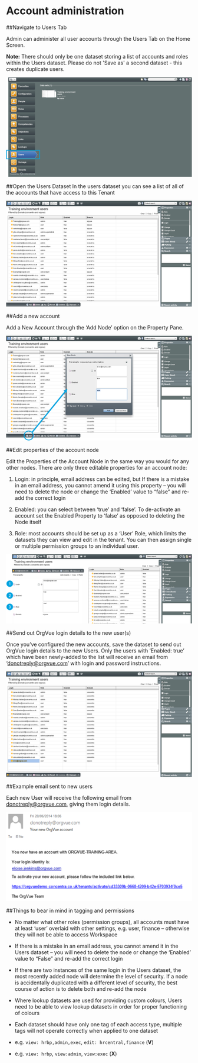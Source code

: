 # Account administration

##Navigate to Users Tab

Admin can administer all user accounts through the Users Tab on the Home Screen.

**Note:** There should only be one dataset storing a list of accounts and roles within the Users dataset. Please do not 'Save as' a second dataset - this creates duplicate users.

![](A1-013.usertab.png)

##Open the Users Dataset
In the users dataset you can see a list of all of the accounts that have access to this Tenant

![](A1-014.openuserdataset.png)

##Add a new account

Add a New Account through the ‘Add Node’ option on the Property Pane.

![](A1-015.newaccount.png)

##Edit properties of the account node

Edit the Properties of the Account Node in the same way you would for any other nodes. There are only three editable properties for an account node:

1. Login: in principle, email address can be edited, but If there is a mistake in an email address, you cannot amend it using this property – you will need to delete the node or change the ‘Enabled’ value to “false” and re-add the correct login

2. Enabled: you can select between ‘true’ and ‘false’. To de-activate an account set the Enabled Property to ‘false’ as opposed to deleting the Node itself

3. Role: most accounts should be set up as a ‘User’ Role, which limits the datasets they can view and edit in the tenant. You can then assign single or multiple permission groups to an individual user.

![](A1-016.editproperties.png)

##Send out OrgVue login details to the new user(s)

Once you’ve configured the new accounts, save the dataset to send out OrgVue login details to the new Users. Only the users with ‘Enabled: true’ which have been newly-added to the list will receive an email from ‘donotreply@orgvue.com’ with login and password instructions.

![](A1-017.sendlogin.png)

##Example email sent to new users

Each new User will receive the following email from <donotreply@orgvue.com>, giving them login details.

![](A1-018.exampleemail.png)

##Things to bear in mind in tagging and permissions 

* No matter what other roles (permission groups), all accounts must have at least ‘user’ overlaid with other settings, e.g. user, finance – otherwise they will not be able to access Workspace

* If there is a mistake in an email address, you cannot amend it in the Users dataset – you will need to delete the node or change the ‘Enabled’ value to “False” and re-add the correct login

* If there are two instances of the same login in the Users dataset, the most recently added node will determine the level of security. If a node is accidentally duplicated with a different level of security, the best course of action is to delete both and re-add the node

* Where lookup datasets are used for providing custom colours, Users need to be able to view lookup datasets in order for proper functioning of colours 

*  Each dataset should have only one tag of each access type, multiple tags will not operate correctly when applied to one dataset
  *  e.g. `view: hrbp,admin,exec`, `edit: hrcentral,finance` (**V**)
  *  e.g. `view: hrbp`, `view:admin`, `view:exec` (**X**)


